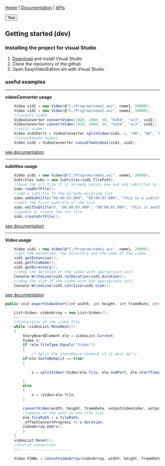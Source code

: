 
[Home](index.md)   |    [Documentation](doc/index.html)   |    [APIs](apis.md) 

<button>Test</button>

## Getting started (dev)

### Installing the project for visual Studio

  1. [Download](https://www.visualstudio.com/fr/downloads/?rr=https%3A%2F%2Fwww.google.fr%2F) and install Visual Studio 
  2. Clone the repisotory of the github
  3. Open EasyVideoEdition.sln with Visual Studio
  
### useful examples

***

**videoConverter usage**

```c#
	Video vid1 = new Video(@"C:/Program/name1.avi", name1, 20000);
	Video vid2 = new Video(@"C:/Program/name2.avi", name2, 10000);
	//Convert video
	VideoConverter.convertVideo(1920, 1080, 30, "h264", "ac3", vid1);
	VideoConverter.convertVideo(1920, 1080, 30, "h264", "ac3", vid2);
	//split video
	Video vid1Part1 = VideoConverter.splitVideo(vid1, 1, "00", "00", "00", "00", "00", "18");
	//concatenate videos
	Video vid3 = VideoConverter.concatTwoVideos(vid1, vid2);
```

[see documentation](doc/class_easy_video_edition_1_1_model_1_1_file_browser.html)

***

**subtitles usage**

```c#
	Video vid1 = new Video(@"C:/Program/name1.avi", name1, 20000);
	Subtitles subs = new Subtitles(vid1.filePath);
	//Read the srt file if it already exists one and add subtitles to the list
	subs.readSrtFile();
	//add a subtitle to the already existing list
	subs.addSubtitle("00:00:03,000", "00:00:07,000", "this is a subtitle example");
	//edit the first subtitle of the list
	subs.editSubtitle(0, "00:00:03,000", "00:00:07,000", "this is another subtitle example");
	//update or create the srt file
	subs.createSrtFile();
```

[see documentation](doc/class_easy_video_edition_1_1_model_1_1_file_browser.html)

***

**Video usage**

```c#
	Video vid1 = new Video(@"C:/Program/name1.avi", name1, 20000);
	//get the extention, the directory and the name of the video
	vid1.getExtension();
	vid1.getFileName();
	vid1.getDirectory();
	//show the duration of the video with appropriate unit
	Console.WriteLine(vid1.calDuration(vid1.duration));
	//show the size of the video with the appropriate unit
	Console.WriteLine(vid1.calcSize(vid1.size));
```

[see documentation](doc/class_easy_video_edition_1_1_model_1_1_file_browser.html)

```cs
public void exportVideoStart(int width, int height, int frameRate, string outputVideoCodec, string outputAudioCodec, IEnumerator<StoryBoardElement> videoList, String savePath)
```

```cs
	List<Video> videoArray = new List<Video>();
	//-------------------------
	//Convertion of the video file 
	while (videoList.MoveNext())
	{
	    StoryBoardElement ele = videoList.Current;
	    Video v;
	    if (ele.fileType.Equals("Video"))
	    {
	    	/* Split the storyBoard element if it must be */
		if(ele.hasToBeSplit == true)
		{
			
		    v = splitVideo((Video)ele.file, ele.numPart, ele.startTimeInSource, ele.endTimeInSource); //extract the part from the original video

		}
		else
		{
		    v = (Video)ele.file;
		}

		convertVideo(width, height, frameRate, outputVideoCodec, outputAudioCodec, v);
		//update of the path in the file list
		ele.filePath = v.filePath;
		_offsetConvertProgress += v.duration;
		videoArray.Add(v);
	    }
	}
	videoList.Reset();
	//End of convertion
	//-------------------------

	Video FINAL = concatVideoArray(videoArray, width, height, frameRate, outputVideoCodec, savePath);
```





